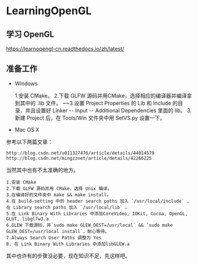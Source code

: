 # LearningOpenGL

## 学习 OpenGL
https://learnopengl-cn.readthedocs.io/zh/latest/

## 准备工作
- Windows

    1.安装 CMake。
    2.下载 GLFW 源码并用CMake，选择相应的编译器并编译拿到其中的 .lib 文件。
    ~~3.设置 Project Properties 的 Lib 和 Include 的目录，并且设置好 Linker -- Input -- Additional Dependencies 里面的 lib。
    3.新建 Project 后，在 Tools/Win 文件夹中用 SetVS.py 设置一下。

- Mac OS X

参考以下两篇文章：

    http://blog.csdn.net/u011327476/article/details/44014579
    http://blog.csdn.net/mingzznet/article/details/42266225
当然其中也有不太准确的地方。

    1.安装 CMake
    2.下载 GLFW 源码并用 CMake，选择 Unix 编译。
    3.在编译好的文件夹中 make && make install。
    4.在 build-setting 中的 header search paths 加入 `/usr/local/include` ，在 Library search paths 加入 `/usr/local/lib` 。
    5.在 Link Binary With Libraries 中添加CoreVideo, IOKit, Cocoa, OpenGL, GLUT, libglfw3.a
    6.GLEW 下载源码，并`sudo make GLEW_DEST=/usr/local` && `sudo make GLEW_DEST=/usr/local install`，耐心等待。
    7.Always Search User Paths 调整为 Yes
    8. 在 Link Binary With Libraries 中添加libGLEW.a

其中也许有的步骤没必要，现在知识不足，先这样吧。
